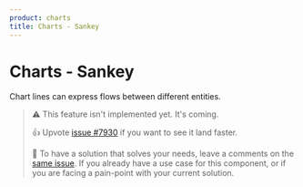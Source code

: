 ```yaml
---
product: charts
title: Charts - Sankey
---
```


# Charts - Sankey

<p class='description'>Chart lines can express flows between different entities.</p>

> ⚠️ This feature isn't implemented yet. It's coming.
>
> 👍 Upvote [issue #7930](https://github.com/mui/mui-x/issues/7930) if you want to see it land faster.
>
> 💬 To have a solution that solves your needs, leave a comments on the [same issue](https://github.com/mui/mui-x/issues/7930).
> If you already have a use case for this component, or if you are facing a pain-point with your current solution.

